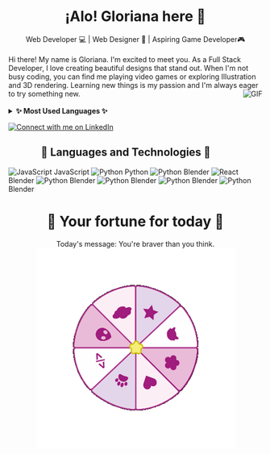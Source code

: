 
<h1 align="center"> ¡Alo! Gloriana here 👋 </h1>
<div align="center">
      Web Developer  💻  | Web Designer 🍄 | Aspiring Game Developer🎮 
</div>
</br>
<div>
Hi there! My name is Gloriana. I'm excited to meet you. As a Full Stack Developer, I love creating beautiful designs that stand out. When I'm not busy coding, you can find me playing video games or exploring Illustration and 3D rendering. Learning new things is my passion and I'm always eager to try something new. <img align="right" alt="GIF" src="https://static.wikia.nocookie.net/cult-of-the-lamb/images/a/ad/Lamb_Eat_Good.gif/revision/latest?cb=20221123203734" height="120" />
</div>
<br />
<details>
  <summary><b> ✨ Most Used Languages ✨</b></summary>
  <br />
  <img height="200rem" src="https://github-readme-stats.vercel.app/api/top-langs/?username=iampavangandhi&exclude_repo=KNN-Image-Classification&show_icons=true&hide_border=true&layout=compact&langs_count=8"/>
</details>

[![Connect with me on LinkedIn](https://img.shields.io/badge/LinkedIn-Connect-pink?style=for-the-badge&logo=linkedin)](https://www.linkedin.com/in/gloriana-zelaya-quirós-b30a6023a/)

<h2 align="center"> 🌷 Languages and Technologies 🌷 </h2>

![JavaScript](https://img.icons8.com/dusk/30/000000/javascript-logo.png) JavaScript 
![Python](https://img.icons8.com/dusk/30/python.png) Python 
![Python](https://img.icons8.com/dusk/30/blender-3d.png) Blender 
![React](https://img.icons8.com/clouds/30/react.png) Blender 
![Python](https://img.icons8.com/dusk/30/blender-3d.png) Blender
![Python](https://img.icons8.com/dusk/30/blender-3d.png) Blender
![Python](https://img.icons8.com/dusk/30/blender-3d.png) Blender
![Python](https://img.icons8.com/dusk/30/blender-3d.png) Blender

<h1 align="center"> 🌸 Your fortune for today 🌸 </h1>
<div align="center">
  Today's message: You're braver than you think.
</div>
<div align="center">
  <img alt="PNG" src="wheelgif.gif"/>
</div>



